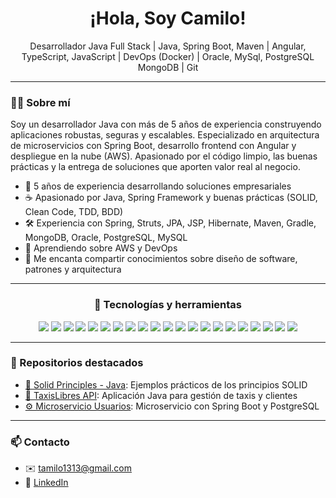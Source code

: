 <h1 align="center">¡Hola, Soy Camilo!</h1>

<p align="center">
  Desarrollador Java Full Stack | Java, Spring Boot, Maven | Angular, TypeScript, JavaScript | DevOps (Docker) | Oracle, MySql, PostgreSQL MongoDB | Git

---

### 👨‍💻 Sobre mí

Soy un desarrollador Java con más de 5 años de experiencia construyendo aplicaciones robustas, seguras y escalables. Especializado en arquitectura de microservicios con Spring Boot, desarrollo frontend con Angular y despliegue en la nube (AWS). Apasionado por el código limpio, las buenas prácticas y la entrega de soluciones que aporten valor real al negocio.

- 🧠 5 años de experiencia desarrollando soluciones empresariales
- ☕ Apasionado por Java, Spring Framework y buenas prácticas (SOLID, Clean Code, TDD, BDD)
- 🛠️ Experiencia con Spring, Struts, JPA, JSP, Hibernate, Maven, Gradle, MongoDB, Oracle, PostgreSQL, MySQL
- 🌱 Aprendiendo sobre AWS y DevOps
- 💬 Me encanta compartir conocimientos sobre diseño de software, patrones y arquitectura

---

<div align="center">

### 🧰 Tecnologías y herramientas


<!-- Lenguajes y backend -->
<img src="https://img.shields.io/badge/Java-ED8B00?style=for-the-badge&logo=java&logoColor=white"/>
<img src="https://img.shields.io/badge/Spring_Boot-6DB33F?style=for-the-badge&logo=spring-boot&logoColor=white"/>
<img src="https://img.shields.io/badge/JPA-59666C?style=for-the-badge&logo=hibernate&logoColor=white"/>
<img src="https://img.shields.io/badge/Hibernate-59666C?style=for-the-badge&logo=hibernate&logoColor=white"/>
<img src="https://img.shields.io/badge/Maven-C71A36?style=for-the-badge&logo=apache-maven&logoColor=white"/>
<img src="https://img.shields.io/badge/Gradle-02303A?style=for-the-badge&logo=gradle&logoColor=white"/>
<img src="https://img.shields.io/badge/Struts-2C2255?style=for-the-badge&logo=apache&logoColor=white"/>

<!-- Frontend -->
<img src="https://img.shields.io/badge/Angular-DD0031?style=for-the-badge&logo=angular&logoColor=white"/>
<img src="https://img.shields.io/badge/Node.js-339933?style=for-the-badge&logo=nodedotjs&logoColor=white"/>
<img src="https://img.shields.io/badge/TypeScript-007ACC?style=for-the-badge&logo=typescript&logoColor=white"/>
<img src="https://img.shields.io/badge/JavaScript-F7DF1E?style=for-the-badge&logo=javascript&logoColor=black"/>

<!-- Bases de datos -->
<img src="https://img.shields.io/badge/Oracle-F80000?style=for-the-badge&logo=oracle&logoColor=white"/>
<img src="https://img.shields.io/badge/PostgreSQL-336791?style=for-the-badge&logo=postgresql&logoColor=white"/>
<img src="https://img.shields.io/badge/MySQL-4479A1?style=for-the-badge&logo=mysql&logoColor=white"/>
<img src="https://img.shields.io/badge/MongoDB-47A248?style=for-the-badge&logo=mongodb&logoColor=white"/>

<!-- DevOps y herramientas -->
<img src="https://img.shields.io/badge/Docker-2496ED?style=for-the-badge&logo=docker&logoColor=white"/>
<img src="https://img.shields.io/badge/AWS-232F3E?style=for-the-badge&logo=amazon-aws&logoColor=white"/>
<img src="https://img.shields.io/badge/Git-F05032?style=for-the-badge&logo=git&logoColor=white"/>
<img src="https://img.shields.io/badge/GitHub-181717?style=for-the-badge&logo=github&logoColor=white"/>

<!-- Testing -->
<img src="https://img.shields.io/badge/JUnit-25A162?style=for-the-badge&logo=java&logoColor=white"/>
<img src="https://img.shields.io/badge/Mockito-000000?style=for-the-badge&logo=mockito&logoColor=white"/>

</div>

---

### 📂 Repositorios destacados

- [🧱 Solid Principles - Java](https://github.com/tu_usuario/SolidTest): Ejemplos prácticos de los principios SOLID
- [🚖 TaxisLibres API](https://github.com/tu_usuario/TaxisLibres): Aplicación Java para gestión de taxis y clientes
- [⚙️ Microservicio Usuarios](https://github.com/tu_usuario/ms-usuarios): Microservicio con Spring Boot y PostgreSQL

------

### 📫 Contacto

- ✉️ tamilo1313@gmail.com
- 💼 [LinkedIn](https://www.linkedin.com/in/frankrodriguez95)
